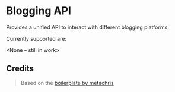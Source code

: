 # Blogging API

Provides a unified API to interact with different blogging platforms.

Currently supported are:

<None – still in work>

## Credits

> Based on the [boilerplate by metachris](https://github.com/metachris/typescript-boilerplate)
